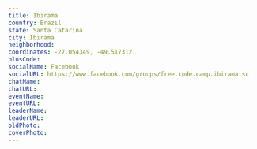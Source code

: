 ```yaml
---
title: Ibirama
country: Brazil
state: Santa Catarina
city: Ibirama
neighborhood: 
coordinates: -27.054349, -49.517312
plusCode:
socialName: Facebook
socialURL: https://www.facebook.com/groups/free.code.camp.ibirama.sc
chatName:
chatURL:
eventName:
eventURL:
leaderName:
leaderURL:
oldPhoto: 
coverPhoto:
---
```

